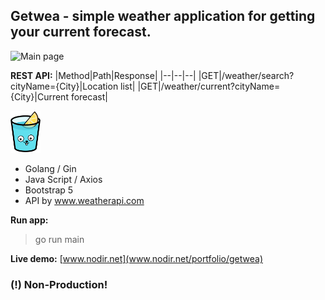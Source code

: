 ## Getwea  -  simple weather application for getting your current forecast.
![Main page](https://www.nodir.net/files/images/Getwea.png)

**REST API:**
|Method|Path|Response|
|--|--|--|
|GET|/weather/search?cityName={City}|Location list|
|GET|/weather/current?cityName={City}|Current forecast|


<img src="https://raw.githubusercontent.com/gin-gonic/logo/master/color.png" width="48" height="">

- Golang / Gin
- Java Script / Axios
- Bootstrap 5
- API by www.weatherapi.com

**Run app:**

> go run main


**Live demo:** [www.nodir.net](www.nodir.net/portfolio/getwea)

### (!) Non-Production!
